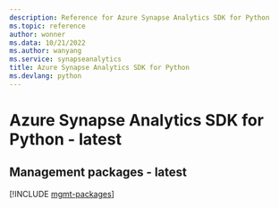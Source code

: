 ```yaml
---
description: Reference for Azure Synapse Analytics SDK for Python
ms.topic: reference
author: wonner
ms.data: 10/21/2022
ms.author: wanyang
ms.service: synapseanalytics
title: Azure Synapse Analytics SDK for Python
ms.devlang: python
---
```

# Azure Synapse Analytics SDK for Python - latest

## Management packages - latest
[!INCLUDE [mgmt-packages](synapse-analytics-mgmt-index.md)]